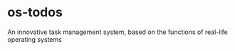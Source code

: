 # os-todos
An innovative task management system, based on the functions of real-life operating systems
